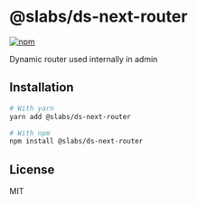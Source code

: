 # @slabs/ds-next-router

[![npm](https://img.shields.io/npm/dm/@slabs/ds-next-router)](https://www.npmjs.com/package/@slabs/ds-next-router)

Dynamic router used internally in admin

<!-- [View documentation](https://slabs.dev/) -->

## Installation

```bash
# With yarn
yarn add @slabs/ds-next-router

# With npm
npm install @slabs/ds-next-router
```

## License

MIT
